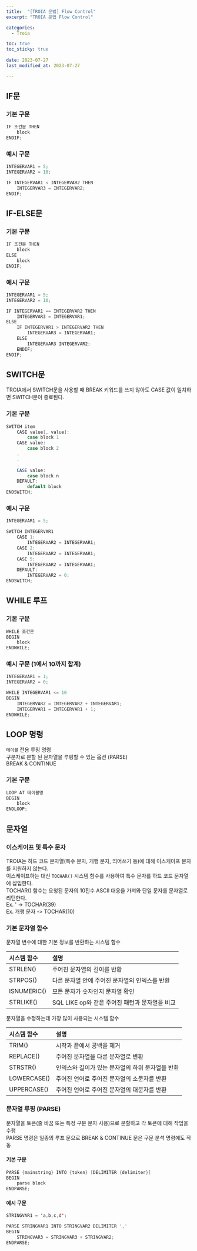 ```yaml
---
title:  "[TROIA 문법] Flow Control" 
excerpt: "TROIA 문법 Flow Control"

categories:
  - Troia

toc: true
toc_sticky: true
 
date: 2023-07-27
last_modified_at: 2023-07-27

---
```

## IF문
### 기본 구문
```java
IF 조건문 THEN
    block
ENDIF;
```

### 예시 구문
```java
INTEGERVAR1 = 5;
INTEGERVAR2 = 10;

IF INTEGERVAR1 < INTEGERVAR2 THEN
    INTEGERVAR3 = INTEGERVAR2;
ENDIF;
```

## IF-ELSE문
### 기본 구문
```java
IF 조건문 THEN
    block
ELSE
    block
ENDIF;
```

### 예시 구문
```java
INTEGERVAR1 = 5;
INTEGERVAR2 = 10;

IF INTEGERVAR1 == INTEGERVAR2 THEN
    INTEGERVAR3 = INTEGERVAR1;
ELSE 
    IF INTEGERVAR1 > INTEGERVAR2 THEN
        INTEGERVAR3 = INTEGERVAR1;
    ELSE
        INTEGERVAR3 INTEGERVAR2;
    ENDIF;
ENDIF;
```

## SWITCH문
TROIA에서 SWITCH문을 사용할 때 BREAK 키워드를 쓰지 않아도 CASE 값이 일치하면 SWITCH문이 종료된다.
### 기본 구문
```java
SWITCH item
    CASE value[, value]:
        case block 1
    CASE value:
        case block 2 
    .
    .
    .
    CASE value:
        case block n
    DEFAULT:
        default block
ENDSWITCH;
```

### 예시 구문
```java
INTEGERVAR1 = 5;

SWITCH INTEGERVAR1
    CASE 1:
        INTEGERVAR2 = INTEGERVAR1;
    CASE 2:
        INTEGERVAR2 = INTEGERVAR1;
    CASE 5:
        INTEGERVAR2 = INTEGERVAR1;
    DEFAULT:
        INTEGERVAR2 = 0;
ENDSWITCH;
```

## WHILE 루프
### 기본 구문
```java
WHILE 조건문
BEGIN
    block
ENDWHILE;
```

### 예시 구문 (1에서 10까지 합계)
```java
INTEGERVAR1 = 1;
INTEGERVAR2 = 0;

WHILE INTEGERVAR1 <= 10
BEGIN
    INTEGERVAR2 = INTEGERVAR2 + INTEGERVAR1;
    INTEGERVAR1 = INTEGERVAR1 + 1;
ENDWHILE;
```

## LOOP 명령
`테이블` 전용 루핑 명령  
구분자로 분할 된 문자열을 루핑할 수 있는 옵션 (PARSE)  
BREAK & CONTINUE

### 기본 구문
```java
LOOP AT 테이블명
BEGIN
    block
ENDLOOP;
```

## 문자열
### 이스케이프 및 특수 문자
TROIA는 하드 코드 문자열(특수 문자, 개행 문자, 띄어쓰기 등)에 대해 이스케이프 문자를 지원하지 않는다.  
이스케이프하는 대신 `TOCHAR()` 시스템 함수를 사용하여 특수 문자를 하드 코드 문자열에 삽입한다.  
TOCHAR() 함수는 요청된 문자의 10진수 ASCII 대응을 가져와 단일 문자를 문자열로 리턴한다.  
Ex. ' -> TOCHAR(39)  
Ex. 개행 문자 -> TOCHAR(10)

### 기본 문자열 함수
문자열 변수에 대한 기본 정보를 반환하는 시스템 함수

| 시스템 함수      | 설명                              |
|:------------|:--------------------------------|
| STRLEN()    | 주어진 문자열의 길이를 반환                 |
| STRPOS()    | 다른 문자열 안에 주어진 문자열의 인덱스를 반환      |
| ISNUMERIC() | 모든 문자가 숫자인지 문자열 확인              |
| STRLIKE()   | SQL LIKE op와 같은 주어진 패턴과 문자열을 비교 |

문자열을 수정하는데 가장 많이 사용되는 시스템 함수

| 시스템 함수      | 설명                          |
|:------------|:----------------------------|
| TRIM()      | 시작과 끝에서 공백을 제거              |
| REPLACE()   | 주어진 문자열을 다른 문자열로 변환         |
| STRSTR()    | 인덱스와 길이가 있는 문자열의 하위 문자열을 반환 |
| LOWERCASE() | 주어진 언어로 주어진 문자열의 소문자를 반환    |
| UPPERCASE() | 주어진 언어로 주어진 문자열의 대문자를 반환    |

### 문자열 루핑 (PARSE)
문자열을 토큰(줄 바꿈 또는 특정 구분 문자 사용)으로 분할하고 각 토큰에 대해 작업을 수행  
PARSE 명령은 일종의 루프 문으로 BREAK & CONTINUE 문은 구문 분석 명령에도 작동

#### 기본 구분
```java
PARSE {mainstring} INTO {token} [DELIMITER {delimiter}]
BEGIN
    parse block
ENDPARSE;
```

#### 예시 구문
```java
STRINGVAR1 = 'a,b,c,d';

PARSE STRINGVAR1 INTO STRINGVAR2 DELIMITER ','
BEGIN
    STRINGVAR3 = STRINGVAR3 + STRINGVAR2;
ENDPARSE;
```

